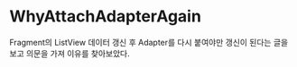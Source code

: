 # WhyAttachAdapterAgain
Fragment의 ListView 데이터 갱신 후 Adapter를 다시 붙여야만 갱신이 된다는 글을 보고 의문을 가져 이유를 찾아보았다. 
